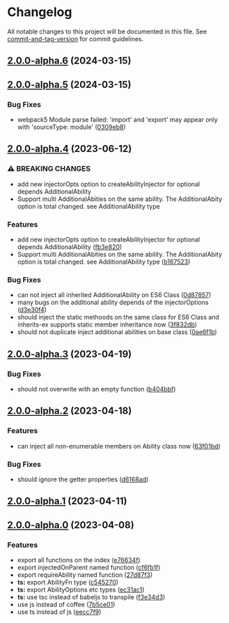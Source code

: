 # Changelog

All notable changes to this project will be documented in this file. See [commit-and-tag-version](https://github.com/absolute-version/commit-and-tag-version) for commit guidelines.

## [2.0.0-alpha.6](https://github.com/snowyu/custom-ability.js/compare/v2.0.0-alpha.5...v2.0.0-alpha.6) (2024-03-15)

## [2.0.0-alpha.5](https://github.com/snowyu/custom-ability.js/compare/v2.0.0-alpha.4...v2.0.0-alpha.5) (2024-03-15)


### Bug Fixes

* webpack5 Module parse failed: 'import' and 'export' may appear only with 'sourceType: module' ([0309eb8](https://github.com/snowyu/custom-ability.js/commit/0309eb8c2431492b6d466f8e80f74f32f94c783b))

## [2.0.0-alpha.4](https://github.com/snowyu/custom-ability.js/compare/v2.0.0-alpha.3...v2.0.0-alpha.4) (2023-06-12)


### ⚠ BREAKING CHANGES

* add new injectorOpts option to createAbilityInjector for optional depends AdditionalAbility
* Support multi AdditionalAbities on the same ability. The AdditionalAbity option is total changed. see AdditionalAbility type

### Features

* add new injectorOpts option to createAbilityInjector for optional depends AdditionalAbility ([fb3e820](https://github.com/snowyu/custom-ability.js/commit/fb3e820e8417f6864d9a91b008eb92f2f6996936))
* Support multi AdditionalAbities on the same ability. The AdditionalAbity option is total changed. see AdditionalAbility type ([b167523](https://github.com/snowyu/custom-ability.js/commit/b1675232626df28a40af5de2f0ada5eac47aa50d))


### Bug Fixes

* can not inject all inherited AdditionalAbility on ES6 Class ([0d87857](https://github.com/snowyu/custom-ability.js/commit/0d87857ddc0d8df661e8963eae1816186a47ef0a))
* many bugs on the additional ability depends of the injectorOptions ([d3e30f4](https://github.com/snowyu/custom-ability.js/commit/d3e30f42681394441430b5b9c764795cd8667b53))
* should inject the static methoods on the same class for ES6 Class and inherits-ex supports static member inheritance now ([3f832db](https://github.com/snowyu/custom-ability.js/commit/3f832dbee2ee9f4628bc0a7e9d2f737a9ed8f458))
* should not duplicate inject additional abilities on base class ([0ae6f1b](https://github.com/snowyu/custom-ability.js/commit/0ae6f1b7a9cee88351dd44cdedef741a9d9bffe4))

## [2.0.0-alpha.3](https://github.com/snowyu/custom-ability.js/compare/v2.0.0-alpha.2...v2.0.0-alpha.3) (2023-04-19)


### Bug Fixes

* should not overwrite with an empty function ([b404bbf](https://github.com/snowyu/custom-ability.js/commit/b404bbff315e9999f7fc6ad29f932f0810347362))

## [2.0.0-alpha.2](https://github.com/snowyu/custom-ability.js/compare/v2.0.0-alpha.1...v2.0.0-alpha.2) (2023-04-18)


### Features

* can inject all non-enumerable members on Ability class now ([63f01bd](https://github.com/snowyu/custom-ability.js/commit/63f01bdda4d8330cc5d28946d1b5cdcbe771e6f2))


### Bug Fixes

* should ignore the getter properties ([d6168ad](https://github.com/snowyu/custom-ability.js/commit/d6168ad8b3ac0817bd5dcf8f70b6a5f8e9508018))

## [2.0.0-alpha.1](https://github.com/snowyu/custom-ability.js/compare/v2.0.0-alpha.0...v2.0.0-alpha.1) (2023-04-11)

## [2.0.0-alpha.0](https://github.com/snowyu/custom-ability.js/compare/v1.6.2...v2.0.0-alpha.0) (2023-04-08)


### Features

* export all functions on the index ([e76634f](https://github.com/snowyu/custom-ability.js/commit/e76634fbfe720e8c0afdd2f93916baaaa7ebeeac))
* export injectedOnParent named function ([cf6fb1f](https://github.com/snowyu/custom-ability.js/commit/cf6fb1fb89004cd6e26988f3834dda62cec9cdb2))
* export requireAbility named function ([27d87f3](https://github.com/snowyu/custom-ability.js/commit/27d87f3251488320a2af65fc9129acb5c734142e))
* **ts:** export AbilityFn type ([c545270](https://github.com/snowyu/custom-ability.js/commit/c5452705da68ff3170b0b6548febe8c929ce06cb))
* **ts:** export AbilityOptions etc types ([ec31ac1](https://github.com/snowyu/custom-ability.js/commit/ec31ac1eb1515f4b50cb0cf9efbf072ab679b811))
* **ts:** use tsc instead of babeljs to transpile ([f3e34d3](https://github.com/snowyu/custom-ability.js/commit/f3e34d3ca00df4a55308d4fea23c3a576fb4ec61))
* use js instead of coffee ([7b5ce01](https://github.com/snowyu/custom-ability.js/commit/7b5ce01a51b254e0fd011e59c8dcb402ce88946a))
* use ts instead of js ([eecc7f9](https://github.com/snowyu/custom-ability.js/commit/eecc7f93a6d4ff013572e57b50cca41e9e43f66f))
